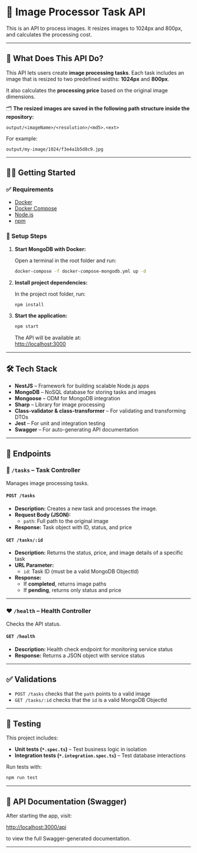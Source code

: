 
# 📸 Image Processor Task API

This is an API to process images. It resizes images to 1024px and 800px, and calculates the processing cost.

---

## 🚀 What Does This API Do?

This API lets users create **image processing tasks**. Each task includes an image that is resized to two predefined widths: **1024px** and **800px**.

It also calculates the **processing price** based on the original image dimensions.

🗂️ **The resized images are saved in the following path structure inside the repository:**

```
output/<imageName>/<resolution>/<md5>.<ext>
```

For example:

```
output/my-image/1024/f3e4a1b5d8c9.jpg
```

---

## 🧑‍💻 Getting Started

### ✅ Requirements

- [Docker](https://www.docker.com/)
- [Docker Compose](https://docs.docker.com/compose/)
- [Node.js](https://nodejs.org/)
- [npm](https://www.npmjs.com/)

### 🔧 Setup Steps

1. **Start MongoDB with Docker:**

   Open a terminal in the root folder and run:

   ```bash
   docker-compose -f docker-compose-mongodb.yml up -d
   ```

2. **Install project dependencies:**

   In the project root folder, run:

   ```bash
   npm install
   ```

3. **Start the application:**

   ```bash
   npm start
   ```

   The API will be available at:  
   [http://localhost:3000](http://localhost:3000)

---

## 🛠️ Tech Stack

- **NestJS** – Framework for building scalable Node.js apps
- **MongoDB** – NoSQL database for storing tasks and images
- **Mongoose** – ODM for MongoDB integration
- **Sharp** – Library for image processing
- **Class-validator & class-transformer** – For validating and transforming DTOs
- **Jest** – For unit and integration testing
- **Swagger** – For auto-generating API documentation

---

## 📂 Endpoints

### 🔄 `/tasks` – Task Controller

Manages image processing tasks.

#### `POST /tasks`

- **Description:** Creates a new task and processes the image.
- **Request Body (JSON):**
  - `path`: Full path to the original image
- **Response:** Task object with ID, status, and price

#### `GET /tasks/:id`

- **Description:** Returns the status, price, and image details of a specific task
- **URL Parameter:**
  - `id`: Task ID (must be a valid MongoDB ObjectId)
- **Response:**
  - If **completed**, returns image paths
  - If **pending**, returns only status and price

---

### ❤️ `/health` – Health Controller

Checks the API status.

#### `GET /health`

- **Description:** Health check endpoint for monitoring service status
- **Response:** Returns a JSON object with service status

---

## ✅ Validations

- `POST /tasks` checks that the `path` points to a valid image
- `GET /tasks/:id` checks that the `id` is a valid MongoDB ObjectId

---

## 🧪 Testing

This project includes:

- **Unit tests (`*.spec.ts`)** – Test business logic in isolation
- **Integration tests (`*.integration.spec.ts`)** – Test database interactions

Run tests with:

```bash
npm run test
```

---

## 📖 API Documentation (Swagger)

After starting the app, visit:

[http://localhost:3000/api](http://localhost:3000/api)

to view the full Swagger-generated documentation.

---

